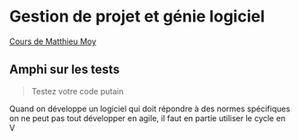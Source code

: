 # Gestion de projet et génie logiciel

[Cours de Matthieu Moy](https://forge.univ-lyon1.fr/matthieu.moy/mif01-2020)

## Amphi sur les tests

> Testez votre code putain

Quand on développe un logiciel qui doit répondre à des normes spécifiques on ne peut pas tout développer en agile, il faut en partie utiliser le cycle en V
